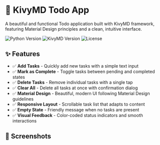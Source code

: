 # 📝 KivyMD Todo App

A beautiful and functional Todo application built with KivyMD framework, featuring Material Design principles and a clean, intuitive interface.

![Python Version](https://img.shields.io/badge/python-3.7%2B-blue)
![KivyMD Version](https://img.shields.io/badge/kivymd-1.2.0-green)
![License](https://img.shields.io/badge/license-MIT-orange)

## ✨ Features

- ✅ **Add Tasks** - Quickly add new tasks with a simple text input
- ✅ **Mark as Complete** - Toggle tasks between pending and completed states
- ✅ **Delete Tasks** - Remove individual tasks with a single tap
- ✅ **Clear All** - Delete all tasks at once with confirmation dialog
- ✅ **Material Design** - Beautiful, modern UI following Material Design guidelines
- ✅ **Responsive Layout** - Scrollable task list that adapts to content
- ✅ **Empty State** - Friendly message when no tasks are present
- ✅ **Visual Feedback** - Color-coded status indicators and smooth interactions

## 📸 Screenshots
